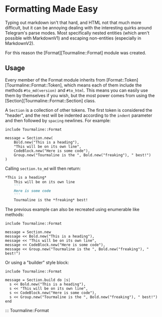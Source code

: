 # Formatting Made Easy

Typing out markdown isn't that hard, and HTML not that much more difficult, but it can be annoying dealing with the interesting quirks around Telegram's parse modes. Most specifically nested entities (which aren't possible with MarkdownV1) and escaping non-entities (especially in MarkdownV2).

For this reason the [Format][Tourmaline::Format] module was created.

## Usage

Every member of the Format module inherits from [Format::Token][Tourmaline::Format::Token], which means each of them include the methods `#to_md(version)` and `#to_html`. This means you can easily use them by themselves if you wish, but the most power comes from using the [Section][Tourmaline::Format::Section] class.

A `Section` is a collection of other tokens. The first token is considered the "header", and the rest will be indented according to the `indent` parameter and then followed by `spacing` newlines. For example:

```crystal
include Tourmaline::Format

message = Section.new(
    Bold.new("This is a heading"),
    "This will be on its own line",
    CodeBlock.new("Here is some code"),
    Group.new("Tourmaline is the ", Bold.new("freaking"), " best!")
)
```

Calling `section.to_md` will then return:

```markdown
*This is a heading*
    This will be on its own line
    ```
    Here is some code
    ```
    Tourmaline is the *freaking* best!
```

The previous example can also be recreated using enumerable like methods:

```crystal
include Tourmaline::Format

message = Section.new
message << Bold.new("This is a heading"),
message << "This will be on its own line",
message << CodeBlock.new("Here is some code"),
message << Group.new("Tourmaline is the ", Bold.new("freaking"), " best!")
```

Or using a "builder" style block:

```crystal
include Tourmaline::Format

message = Section.build do |s|
  s << Bold.new("This is a heading"),
  s << "This will be on its own line",
  s << CodeBlock.new("Here is some code"),
  s << Group.new("Tourmaline is the ", Bold.new("freaking"), " best!")
end
```
::: Tourmaline::Format